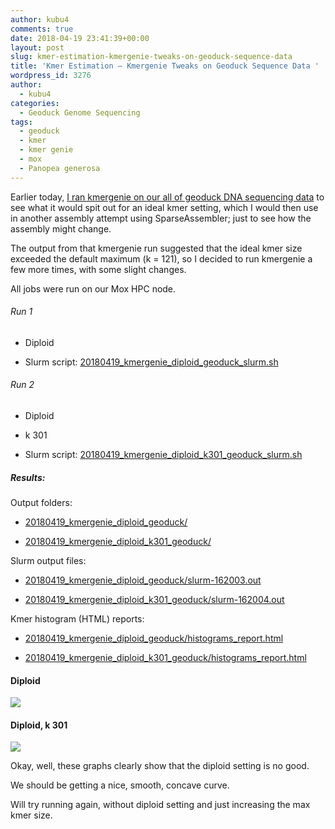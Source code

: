 ```yaml
---
author: kubu4
comments: true
date: 2018-04-19 23:41:39+00:00
layout: post
slug: kmer-estimation-kmergenie-tweaks-on-geoduck-sequence-data
title: 'Kmer Estimation – Kmergenie Tweaks on Geoduck Sequence Data '
wordpress_id: 3276
author:
  - kubu4
categories:
  - Geoduck Genome Sequencing
tags:
  - geoduck
  - kmer
  - kmer genie
  - mox
  - Panopea generosa
---
```


Earlier today, [I ran kmergenie on our all of geoduck DNA sequencing data](https://robertslab.github.io/sams-notebook/2018-04-19-kmer-estimation-kmergenie-on-geoduck-sequence-data-default-settings.html) to see what it would spit out for an ideal kmer setting, which I would then use in another assembly attempt using SparseAssembler; just to see how the assembly might change.

The output from that kmergenie run suggested that the ideal kmer size exceeded the default maximum (k = 121), so I decided to run kmergenie a few more times, with some slight changes.

All jobs were run on our Mox HPC node.



###### Run 1







  * Diploid



  * Slurm script: [20180419_kmergenie_diploid_geoduck_slurm.sh](https://owl.fish.washington.edu/Athaliana/20180419_kmergenie_diploid_geoduck/20180419_kmergenie_diploid_geoduck_slurm.sh)






###### Run 2







  * Diploid


  * k 301



  * Slurm script: [20180419_kmergenie_diploid_k301_geoduck_slurm.sh](https://owl.fish.washington.edu/Athaliana/20180419_kmergenie_diploid_k301_geoduck/20180419_kmergenie_diploid_k301_geoduck_slurm.sh)






##### Results:





Output folders:





  * [20180419_kmergenie_diploid_geoduck/](https://owl.fish.washington.edu/Athaliana/20180419_kmergenie_diploid_geoduck/)



  * [20180419_kmergenie_diploid_k301_geoduck/](https://owl.fish.washington.edu/Athaliana/20180419_kmergenie_diploid_k301_geoduck/)






Slurm output files:





  * [20180419_kmergenie_diploid_geoduck/slurm-162003.out](https://owl.fish.washington.edu/Athaliana/20180419_kmergenie_diploid_geoduck/slurm-162003.out)



  * [20180419_kmergenie_diploid_k301_geoduck/slurm-162004.out](https://owl.fish.washington.edu/Athaliana/20180419_kmergenie_diploid_k301_geoduck/slurm-162004.out)






Kmer histogram (HTML) reports:





  * [20180419_kmergenie_diploid_geoduck/histograms_report.html](https://owl.fish.washington.edu/Athaliana/20180419_kmergenie_diploid_geoduck/histograms_report.html)



  * [20180419_kmergenie_diploid_k301_geoduck/histograms_report.html](https://owl.fish.washington.edu/Athaliana/20180419_kmergenie_diploid_k301_geoduck/histograms_report.html)






#### Diploid





![](https://owl.fish.washington.edu/Athaliana/20180419_kmergenie_diploid_geoduck/20180419_kmergenie_diploid_geoduck.png)

  

  




#### Diploid, k 301



![](https://owl.fish.washington.edu/Athaliana/20180419_kmergenie_diploid_k301_geoduck/20180419_kmergenie_diploid_k301_geoduck.png)

Okay, well, these graphs clearly show that the diploid setting is no good.

We should be getting a nice, smooth, concave curve.

Will try running again, without diploid setting and just increasing the max kmer size.
